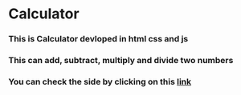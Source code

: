 # Calculator
### This is Calculator devloped in html css and js 
### This can add, subtract, multiply and divide two numbers

### You can check the side by clicking on this  [link](https://ankur1670.github.io/calculator/)

